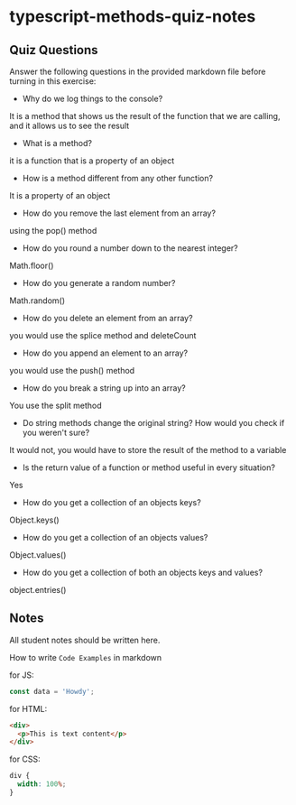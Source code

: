 # typescript-methods-quiz-notes

## Quiz Questions

Answer the following questions in the provided markdown file before turning in this exercise:

- Why do we log things to the console?

It is a method that shows us the result of the function that we are calling, and it allows us to see the result

- What is a method?

it is a function that is a property of an object

- How is a method different from any other function?

It is a property of an object

- How do you remove the last element from an array?

using the pop() method

- How do you round a number down to the nearest integer?

Math.floor()

- How do you generate a random number?

Math.random()

- How do you delete an element from an array?

you would use the splice method and deleteCount

- How do you append an element to an array?

you would use the push() method

- How do you break a string up into an array?

You use the split method

- Do string methods change the original string? How would you check if you weren't sure?

It would not, you would have to store the result of the method to a variable

- Is the return value of a function or method useful in every situation?

Yes

- How do you get a collection of an objects keys?

Object.keys()

- How do you get a collection of an objects values?

Object.values()

- How do you get a collection of both an objects keys and values?

object.entries()

## Notes

All student notes should be written here.

How to write `Code Examples` in markdown

for JS:

```javascript
const data = 'Howdy';
```

for HTML:

```html
<div>
  <p>This is text content</p>
</div>
```

for CSS:

```css
div {
  width: 100%;
}
```

